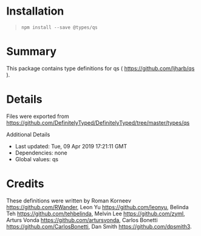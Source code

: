 # Installation
> `npm install --save @types/qs`

# Summary
This package contains type definitions for qs ( https://github.com/ljharb/qs ).

# Details
Files were exported from https://github.com/DefinitelyTyped/DefinitelyTyped/tree/master/types/qs

Additional Details
 * Last updated: Tue, 09 Apr 2019 17:21:11 GMT
 * Dependencies: none
 * Global values: qs

# Credits
These definitions were written by Roman Korneev <https://github.com/RWander>, Leon Yu <https://github.com/leonyu>, Belinda Teh <https://github.com/tehbelinda>, Melvin Lee <https://github.com/zyml>, Arturs Vonda <https://github.com/artursvonda>, Carlos Bonetti <https://github.com/CarlosBonetti>, Dan Smith <https://github.com/dpsmith3>.
